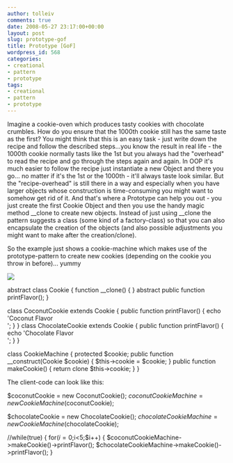 ```yaml
---
author: tolleiv
comments: true
date: 2008-05-27 23:17:00+00:00
layout: post
slug: prototype-gof
title: Prototype [GoF]
wordpress_id: 568
categories:
- creational
- pattern
- prototype
tags:
- creational
- pattern
- prototype
---
```


Imagine a cookie-oven which produces tasty cookies with chocolate crumbles. How do you ensure that the 1000th cookie still has the same taste as the first?
You might think that this is an easy task - just write down the recipe and follow the described steps...you know the result in real life - the 1000th cookie normally tasts like the 1st but you always had the "overhead" to read the recipe and go through the steps again and again.
In OOP it's much easier to follow the recipe just instantiate a new Object and  there you go... no matter if it's the 1st or the 1000th - it'll always taste look similar.
But the "recipe-overhead" is still there in a way and especially when you have larger objects whose construction is time-consuming you might want to somehow get rid of it. And that's where a Prototype can help you out - you just create the first Cookie Object and then you use the handy magic method __clone to create new objects.
Instead of just using __clone the pattern suggests a class (some kind of a factory-class) so that you can also encapsulate the creation of the objects (and also possible adjustments you might want to make after the creation/clone).

So the example just shows a cookie-machine which makes use of the prototype-pattern to create new cookies (depending on the cookie you throw in before)... yummy


[![](http://bp0.blogger.com/_l5fIZzJyYfc/SDrXY97tyhI/AAAAAAAAABg/1sAhpbVe2kI/s400/prototype_pattern.png)](http://bp0.blogger.com/_l5fIZzJyYfc/SDrXY97tyhI/AAAAAAAAABg/1sAhpbVe2kI/s1600-h/prototype_pattern.png)






abstract class Cookie {
function __clone() {    }
abstract public function printFlavor();
}

class CoconutCookie extends Cookie {
public function printFlavor() {
echo 'Coconut Flavor<br/>';
}
}
class ChocolateCookie extends Cookie {
public function printFlavor() {
echo 'Chocolate Flavor<br/>';
}
}

class CookieMachine {
protected $cookie;
public function __construct(Cookie $cookie) {
$this->cookie = $cookie;
}
public function makeCookie() {
return clone $this->cookie;
}
}


The client-code can look like this:



$coconutCookie = new CoconutCookie();
$coconutCookieMachine = new CookieMachine($coconutCookie);

$chocolateCookie = new ChocolateCookie();
$chocolateCookieMachine = new CookieMachine($chocolateCookie);

//while(true) {
for($i=0;$i<5;$i++) {
$coconutCookieMachine->makeCookie()->printFlavor();
$chocolateCookieMachine->makeCookie()->printFlavor();
}


